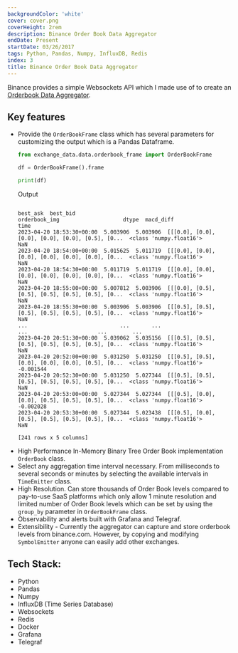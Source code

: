 ```yaml
---
backgroundColor: 'white'
cover: cover.png
coverHeight: 2rem
description: Binance Order Book Data Aggregator
endDate: Present
startDate: 03/26/2017
tags: Python, Pandas, Numpy, InfluxDB, Redis
index: 3
title: Binance Order Book Data Aggregator
---
```


Binance provides a simple Websockets API which I made use of to create an [Orderbook Data Aggregator](https://github.com/chinnno15/exchange-data).

## Key features
- Provide the `OrderBookFrame` class which has several parameters for customizing the output which is a Pandas Dataframe.
  ```python
  from exchange_data.data.orderbook_frame import OrderBookFrame

  df = OrderBookFrame().frame

  print(df)
  ```
  Output
  ```shell

  best_ask  best_bid                                      orderbook_img                    dtype  macd_diff
  time
  2023-04-20 18:53:30+00:00  5.003906  5.003906  [[[0.0], [0.0], [0.0], [0.0], [0.0], [0.5], [0...  <class 'numpy.float16'>        NaN
  2023-04-20 18:54:00+00:00  5.015625  5.011719  [[[0.0], [0.0], [0.0], [0.0], [0.0], [0.0], [0...  <class 'numpy.float16'>        NaN
  2023-04-20 18:54:30+00:00  5.011719  5.011719  [[[0.0], [0.0], [0.0], [0.0], [0.0], [0.0], [0...  <class 'numpy.float16'>        NaN
  2023-04-20 18:55:00+00:00  5.007812  5.003906  [[[0.0], [0.5], [0.5], [0.5], [0.5], [0.5], [0...  <class 'numpy.float16'>        NaN
  2023-04-20 18:55:30+00:00  5.003906  5.003906  [[[0.5], [0.5], [0.5], [0.5], [0.5], [0.5], [0...  <class 'numpy.float16'>        NaN
  ...                             ...       ...                                                ...                      ...        ...
  2023-04-20 20:51:30+00:00  5.039062  5.035156  [[[0.5], [0.5], [0.5], [0.5], [0.5], [0.5], [0...  <class 'numpy.float16'>        NaN
  2023-04-20 20:52:00+00:00  5.031250  5.031250  [[[0.5], [0.5], [0.0], [0.0], [0.0], [0.5], [0...  <class 'numpy.float16'>  -0.001544
  2023-04-20 20:52:30+00:00  5.031250  5.027344  [[[0.5], [0.5], [0.5], [0.5], [0.5], [0.5], [0...  <class 'numpy.float16'>        NaN
  2023-04-20 20:53:00+00:00  5.027344  5.027344  [[[0.5], [0.0], [0.0], [0.5], [0.5], [0.5], [0...  <class 'numpy.float16'>  -0.002028
  2023-04-20 20:53:30+00:00  5.027344  5.023438  [[[0.5], [0.0], [0.5], [0.5], [0.5], [0.5], [0...  <class 'numpy.float16'>        NaN

  [241 rows x 5 columns]
  ```
- High Performance In-Memory Binary Tree Order Book implementation `OrderBook` class.
- Select any aggregation time interval necessary. From milliseconds to several seconds or minutes by selecting the available intervals in `TimeEmitter` class.
- High Resolution. Can store thousands of Order Book levels compared to pay-to-use SaaS platforms which only allow 1 minute resolution and limited number of Order Book levels which can be set by using the `group_by` parameter in `OrderBookFrame` class.
- Observability and alerts built with Grafana and Telegraf.
- Extensibility - Currently the aggregator can capture and store orderbook levels from binance.com. However, by copying and modifying `SymbolEmitter` anyone can easily add other exchanges.

## Tech Stack:

- Python
- Pandas
- Numpy
- InfluxDB (Time Series Database)
- Websockets
- Redis
- Docker
- Grafana
- Telegraf

